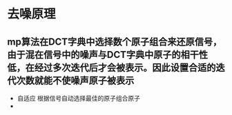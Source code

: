 # 去噪原理
mp算法在DCT字典中选择数个原子组合来还原信号，由于混在信号中的噪声与DCT字典中原子的相干性低，在经过多次迭代后才会被表示。因此设置合适的迭代次数就能不使噪声原子被表示
- 
- 自适应 根据信号自动选择最佳的原子组合原子
-
